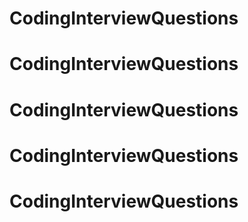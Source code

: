 # CodingInterviewQuestions
# CodingInterviewQuestions
# CodingInterviewQuestions
# CodingInterviewQuestions
# CodingInterviewQuestions
